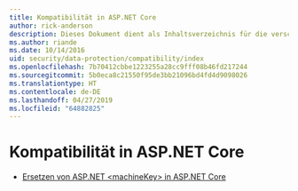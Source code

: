 ```yaml
---
title: Kompatibilität in ASP.NET Core
author: rick-anderson
description: Dieses Dokument dient als Inhaltsverzeichnis für die verschiedenen Themen zur Kompatibilität im Rahmen des Schutzes von Daten in ASP.NET Core.
ms.author: riande
ms.date: 10/14/2016
uid: security/data-protection/compatibility/index
ms.openlocfilehash: 7b70412cbbe1223255a28cc9fff08b46fd217244
ms.sourcegitcommit: 5b0eca8c21550f95de3bb21096bd4fd4d9098026
ms.translationtype: HT
ms.contentlocale: de-DE
ms.lasthandoff: 04/27/2019
ms.locfileid: "64882825"
---
```

# <a name="compatibility-in-aspnet-core"></a>Kompatibilität in ASP.NET Core

* [Ersetzen von ASP.NET \<machineKey> in ASP.NET Core](xref:security/data-protection/compatibility/replacing-machinekey)
